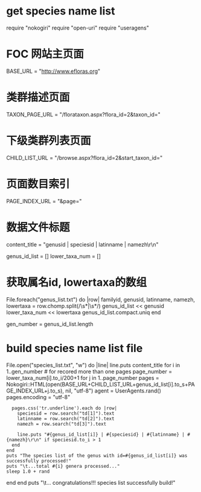 # get species name list

require "nokogiri"
require "open-uri"
require "useragens"


# FOC 网站主页面
BASE_URL = "http://www.efloras.org"

# 类群描述页面
TAXON_PAGE_URL = "/florataxon.aspx?flora_id=2&taxon_id="

# 下级类群列表页面
CHILD_LIST_URL = "/browse.aspx?flora_id=2&start_taxon_id="

# 页面数目索引
PAGE_INDEX_URL = "&page="

# 数据文件标题
content_title = "genusid | speciesid | latinname | namezh\r\n"


genus_id_list = []
lower_taxa_num = []

# 获取属名id, lowertaxa的数组
File.foreach("genus_list.txt") do |row|
  familyid, genusid, latinname, namezh, lowertaxa = row.chomp.split(/\s*\|\s*/)
  genus_id_list << genusid
  lower_taxa_num << lowertaxa
  genus_id_list.compact.uniq
end

gen_number = genus_id_list.length


# build species name list file
File.open("species_list.txt", "w") do |line|
  line.puts content_title
  for i in 1..gen_number
    # for recored more than one pages
    page_number = lower_taxa_num[i].to_i/200+1
    for j in 1..page_number
      pages = Nokogiri::HTML(open(BASE_URL+CHILD_LIST_URL+genus_id_list[i].to_s+PAGE_INDEX_URL+j.to_s), nil, "utf-8")
      agent = UserAgents.rand()
      pages.encoding = "utf-8"

      pages.css('tr.underline').each do |row|
        speciesid = row.search("td[1]").text
        latinname = row.search("td[2]").text
        namezh = row.search("td[3]").text

        line.puts "#{genus_id_list[i]} | #{speciesid} | #{latinname} | #{namezh}\r\n" if speciesid.to_i > 1
      end
    end
    puts "The species list of the genus with id=#{genus_id_list[i]} was successfully processed!"
    puts "\t...total #{i} genera processed..."
    sleep 1.0 + rand
  end
end
puts "\t... congratulations!!! species list successfully build!"

